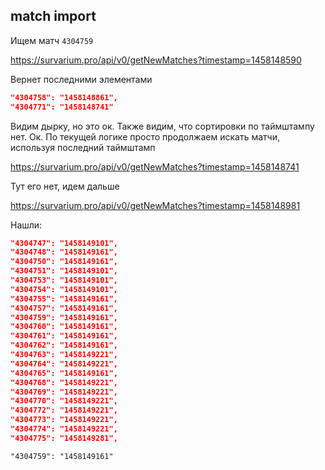 ## match import
Ищем матч `4304759`

https://survarium.pro/api/v0/getNewMatches?timestamp=1458148590

Вернет последними элементами
```json
"4304758": "1458148861",
"4304771": "1458148741"
```

Видим дырку, но это ок. Также видим, что сортировки по таймштампу нет. Ок. По текущей логике просто продолжаем искать матчи, используя последний таймштамп

https://survarium.pro/api/v0/getNewMatches?timestamp=1458148741

Тут его нет, идем дальше

https://survarium.pro/api/v0/getNewMatches?timestamp=1458148981

Нашли: 
```json
"4304747": "1458149101",
"4304748": "1458149161",
"4304750": "1458149161",
"4304751": "1458149101",
"4304753": "1458149101",
"4304754": "1458149101",
"4304755": "1458149161",
"4304757": "1458149161",
"4304759": "1458149161",
"4304760": "1458149161",
"4304761": "1458149161",
"4304762": "1458149161",
"4304763": "1458149221",
"4304764": "1458149221",
"4304765": "1458149161",
"4304768": "1458149221",
"4304769": "1458149221",
"4304770": "1458149221",
"4304772": "1458149221",
"4304773": "1458149221",
"4304774": "1458149221",
"4304775": "1458149281",
```
`"4304759": "1458149161"`
